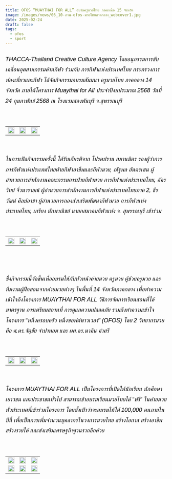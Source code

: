 ```yaml
---
title: OFOS “MUAYTHAI FOR ALL” อบรมครูมวยไทย ภาคเหนือ 15 จังหวัด
image: /images/news/03_10-ภาพ-ofos-มวยไทยภาคกลาง_webcover1.jpg
date: 2025-02-24
draft: false
tags:
  - ofos
  - sport
---
```

<style>
    body {
        color: black;
    }

    h3 {
        color: #ca2031;
        font-family: "IBM Plex Sans Thai", sans-serif;
        font-weight: bold;
        font-size: 26px;
        line-height: 1.8;
    }

    h4 {
        color: black;
        font-family: "IBM Plex Sans Thai", sans-serif;
        font-weight: bold;
        font-size: 20px;
        line-height: 1.8;
    }

h5 {
        color: black;
        font-family: "sarabun", sans-serif;
        font-weight: lighter;
        font-size: 18px;
        line-height: 1.8;
    }
</style>

##### THACCA-Thailand Creative Culture Agency โดยอนุกรรมการขับเคลื่อนอุตสาหกรรมด้านกีฬา ร่วมกับ การกีฬาแห่งประเทศไทย กระทรวงการท่องเที่ยวและกีฬา ได้จัดกิจกรรมอบรมสัมมนา ครูมวยไทย ภาคกลาง 14 จังหวัด ภายใต้โครงการ Muaythai for All ประจำปีงบประมาณ 2568 วันที่ 24 กุมภาพันธ์ 2568 ณ โรงแรมสองพันบุรี จ.สุพรรณบุรี

<p><br></p>
<table style="width: 100%; border-collapse: collapse; border: 0px solid rgb(255, 255, 255);">
    <tbody>
        <tr>
            <td style="width: 33.3333%; border: 0px solid rgb(255, 255, 255);"><img src="/images/03_10-ภาพ-ofos-มวยไทยภาคกลาง_x_8.jpg" style="width: 100%;object-fit;"><br></td>
            <td style="width: 33.3333%; border: 0px solid rgb(255, 255, 255);"><img src="/images/03_10-ภาพ-ofos-มวยไทยภาคกลาง_x_4.jpg" style="width: 100%;object-fit;"><br></td>
            <td style="width: 33.3333%; border: 0px solid rgb(255, 255, 255);"><img src="/images/03_10-ภาพ-ofos-มวยไทยภาคกลาง_x_3.jpg" style="width: 100%;object-fit;"><br></td>
        </tr> </tr>
    </tbody>
</table>

<p><br></p>

##### ในการเปิดกิจกรรมครั้งนี้ ได้รับเกียรติจาก โปรดปราน สมานมิตร รองผู้ว่าการการกีฬาแห่งประเทศไทยฝ่ายกีฬาอาชีพและกีฬามวย, ณัฐพล อันตรเสน ผู้อำนวยการสำนักงานคณะกรรมการฝ่ายกีฬามวย การกีฬาแห่งประเทศไทย, อัครวิทย์ จิ๋วนารายณ์ ผู้อำนวยการสำนักงานการกีฬาแห่งประเทศไทยภาค 2, ธีรวัฒน์ ศิลปอาชา ผู้อำนวยการกองส่งเสริมพัฒนากีฬามวย การกีฬาแห่งประเทศไทย, เกรียง นักพาณิชย์ นายกสมาคมกีฬาแห่ง จ. สุพรรณบุรี เข้าร่วม

<p><br></p>
<table style="width: 100%; border-collapse: collapse; border: 0px solid rgb(255, 255, 255);">
    <tbody>
        <tr>
            <td style="width: 33.3333%; border: 0px solid rgb(255, 255, 255);"><img src="/images/03_10-ภาพ-ofos-มวยไทยภาคกลาง_x_2.jpg" style="width: 100%;object-fit;"><br></td>
            <td style="width: 33.3333%; border: 0px solid rgb(255, 255, 255);"><img src="/images/03_10-ภาพ-ofos-มวยไทยภาคกลาง_x_6.jpg" style="width: 100%;object-fit;"><br></td>
            <td style="width: 33.3333%; border: 0px solid rgb(255, 255, 255);"><img src="/images/03_10-ภาพ-ofos-มวยไทยภาคกลาง_x_5.jpg" style="width: 100%;object-fit;"><br></td>
        </tr> </tr>
    </tbody>
</table>

##### <p><br></p>


##### ซึ่งกิจกรรมนี้จัดขึ้นเพื่ออบรมให้กับหัวหน้าค่ายมวย ครูมวย ผู้ช่วยครูมวย และทีมงานผู้ฝึกสอนจากค่ายมวยต่างๆ ในพื้นที่ 14 จังหวัดภาคกลาง เพื่อทำความเข้าใจถึงโครงการ MUAYTHAI FOR ALL วิธีการจัดการเรียนสอนที่ได้มาตรฐาน การเตรียมสถานที่ การดูแลความปลอดภัย รวมถึงทำความเข้าใจโครงการ “หนึ่งครอบครัว หนึ่งซอฟต์พาวเวอร์” (OFOS) โดย 2 วิทยากรมวย คือ ศ.ดร.จัตุชัย จำปาหอม และ ผศ.ดร.นาคิน คำศรี

##### 
<p><br></p>
<table style="width: 100%; border-collapse: collapse; border: 0px solid rgb(255, 255, 255);">
    <tbody>
        <tr>
            <td style="width: 33.3333%; border: 0px solid rgb(255, 255, 255);"><img src="/images/03_10-ภาพ-ofos-มวยไทยภาคกลาง_x_12.jpg" style="width: 100%;object-fit;"><br></td>
            <td style="width: 33.3333%; border: 0px solid rgb(255, 255, 255);"><img src="/images/03_10-ภาพ-ofos-มวยไทยภาคกลาง_x_14.jpg" style="width: 100%;object-fit;"><br></td>
            <td style="width: 33.3333%; border: 0px solid rgb(255, 255, 255);"><img src="/images/03_10-ภาพ-ofos-มวยไทยภาคกลาง_x_16.jpg" style="width: 100%;object-fit;"><br></td>
        </tr> </tr>
    </tbody>
</table>

<p><br></p>

##### โครงการ MUAYTHAI FOR ALL เป็นโครงการที่เปิดให้นักเรียน นักศึกษา เยาวชน และประชาชนทั่วไป สามารถเข้าอบรมเรียนมวยไทยได้ “ฟรี” ในค่ายมวยทั่วประเทศที่เข้าร่วมโครงการ โดยตั้งเป้าว่าจะอบรมให้ได้ 100,000 คนภายในปีนี้ เพื่อเป็นการเพิ่มจำนวนบุคลากรในวงการมวยไทย สร้างโอกาส สร้างอาชีพ สร้างรายได้ และส่งเสริมเศรษฐกิจฐานรากอีกด้วย

<p><br></p>
<table style="width: 100%; border-collapse: collapse; border: 0px solid rgb(255, 255, 255);">
    <tbody>
        <tr>
            <td style="width: 33.3333%; border: 0px solid rgb(255, 255, 255);"><img src="/images/03_10-ภาพ-ofos-มวยไทยภาคกลาง_x_7.jpg" style="width: 100%;object-fit;"><br></td>
            <td style="width: 33.3333%; border: 0px solid rgb(255, 255, 255);"><img src="/images/03_10-ภาพ-ofos-มวยไทยภาคกลาง_x_9.jpg" style="width: 100%;object-fit;"><br></td>
            <td style="width: 33.3333%; border: 0px solid rgb(255, 255, 255);"><img src="/images/03_10-ภาพ-ofos-มวยไทยภาคกลาง_x_10.jpg" style="width: 100%;object-fit;"><br></td>
        </tr> </tr>

 <tr>
            <td style="width: 33.3333%; border: 0px solid rgb(255, 255, 255);"><img src="/images/03_10-ภาพ-ofos-มวยไทยภาคกลาง_x_11.jpg" style="width: 100%;object-fit;"><br></td>
            <td style="width: 33.3333%; border: 0px solid rgb(255, 255, 255);"><img src="/images/03_10-ภาพ-ofos-มวยไทยภาคกลาง_x_13.jpg" style="width: 100%;object-fit;"><br></td>
            <td style="width: 33.3333%; border: 0px solid rgb(255, 255, 255);"><img src="/images/03_10-ภาพ-ofos-มวยไทยภาคกลาง_x_15.jpg" style="width: 100%;object-fit;"><br></td>
        </tr> </tr>
    </tbody>
</table>

<p><br></p>
